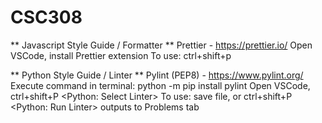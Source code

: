 # CSC308

** Javascript Style Guide / Formatter **
Prettier - 
https://prettier.io/
Open VSCode, install Prettier extension
To use: ctrl+shift+p <Format Document>

** Python Style Guide / Linter **
Pylint (PEP8) -
https://www.pylint.org/
Execute command in terminal: python -m pip install pylint
Open VSCode, ctrl+shift+P <Python: Select Linter>
To use: save file, or ctrl+shift+P <Python: Run Linter>
        outputs to Problems tab
